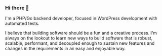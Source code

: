 ### Hi there 👋

I'm a PHP/Go backend developer, focused in WordPress development with automated tests.

I believe that building software should be a fun and a creative process. I'm always on the lookout to learn new ways to build software that is robust, scalable, performant, and decoupled enough to sustain new features and changes in the requirements in an easy and enjoyable way. 
